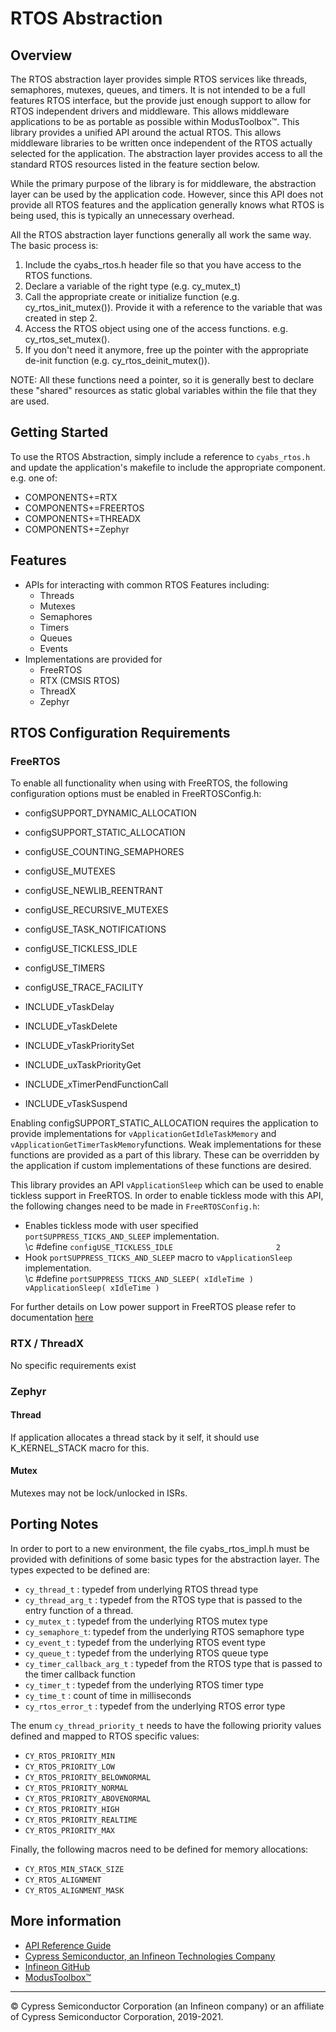 # RTOS Abstraction

## Overview

The RTOS abstraction layer provides simple RTOS services like threads, semaphores, mutexes, queues, and timers. It is not intended to be a full features RTOS interface, but the provide just enough support to allow for RTOS independent drivers and middleware. This allows middleware applications to be as portable as possible within ModusToolbox™. This library provides a unified API around the actual RTOS. This allows middleware libraries to be written once independent of the RTOS actually selected for the application. The abstraction layer provides access to all the standard RTOS resources listed in the feature section below.

While the primary purpose of the library is for middleware, the abstraction layer can be used by the application code. However, since this API does not provide all RTOS features and the application generally knows what RTOS is being used, this is typically an unnecessary overhead.

All the RTOS abstraction layer functions generally all work the same way. The basic process is:
1. Include the cyabs_rtos.h header file so that you have access to the RTOS functions.
2. Declare a variable of the right type (e.g. cy_mutex_t)
3. Call the appropriate create or initialize function (e.g. cy_rtos_init_mutex()). Provide it with a reference to the variable that was created in step 2.
4. Access the RTOS object using one of the access functions. e.g. cy_rtos_set_mutex().
5. If you don't need it anymore, free up the pointer with the appropriate de-init function (e.g. cy_rtos_deinit_mutex()).

NOTE: All these functions need a pointer, so it is generally best to declare these "shared" resources as static global variables within the file that they are used.

## Getting Started

To use the RTOS Abstraction, simply include a reference to `cyabs_rtos.h` and update the application's makefile to include the appropriate component. e.g. one of:
* COMPONENTS+=RTX
* COMPONENTS+=FREERTOS
* COMPONENTS+=THREADX
* COMPONENTS+=Zephyr

## Features

* APIs for interacting with common RTOS Features including:
    * Threads
    * Mutexes
    * Semaphores
    * Timers
    * Queues
    * Events
* Implementations are provided for
    * FreeRTOS
    * RTX (CMSIS RTOS)
    * ThreadX
	* Zephyr

## RTOS Configuration Requirements
### FreeRTOS
To enable all functionality when using with FreeRTOS, the following configuration options must be enabled in FreeRTOSConfig.h:
* configSUPPORT_DYNAMIC_ALLOCATION
* configSUPPORT_STATIC_ALLOCATION
* configUSE_COUNTING_SEMAPHORES
* configUSE_MUTEXES
* configUSE_NEWLIB_REENTRANT
* configUSE_RECURSIVE_MUTEXES
* configUSE_TASK_NOTIFICATIONS
* configUSE_TICKLESS_IDLE
* configUSE_TIMERS
* configUSE_TRACE_FACILITY

* INCLUDE_vTaskDelay
* INCLUDE_vTaskDelete
* INCLUDE_vTaskPrioritySet
* INCLUDE_uxTaskPriorityGet
* INCLUDE_xTimerPendFunctionCall
* INCLUDE_vTaskSuspend

Enabling configSUPPORT_STATIC_ALLOCATION requires the application to provide implementations for `vApplicationGetIdleTaskMemory` and
`vApplicationGetTimerTaskMemory`functions. Weak implementations for these functions are provided as a part of this library. These can
be overridden by the application if custom implementations of these functions are desired.<br>

This library provides an API `vApplicationSleep` which can be used to enable tickless support in FreeRTOS. In order to enable tickless mode with this API, the following changes need to be made in `FreeRTOSConfig.h`:
* Enables tickless mode with user specified `portSUPPRESS_TICKS_AND_SLEEP` implementation.<br>
\c \#define `configUSE_TICKLESS_IDLE                       2`
* Hook `portSUPPRESS_TICKS_AND_SLEEP` macro to `vApplicationSleep` implementation.<br>
\c \#define `portSUPPRESS_TICKS_AND_SLEEP( xIdleTime )    vApplicationSleep( xIdleTime )`

For further details on Low power support in FreeRTOS please refer to documentation [here](https://www.freertos.org/low-power-tickless-rtos.html)

### RTX / ThreadX
No specific requirements exist

### Zephyr
#### Thread
If application allocates a thread stack by it self, it should use K_KERNEL_STACK macro for this.

#### Mutex
Mutexes may not be lock/unlocked in ISRs.

## Porting Notes
In order to port to a new environment, the file cyabs_rtos_impl.h must be provided with definitions of some basic types for the abstraction layer.  The types expected to be defined are:

- `cy_thread_t` : typedef from underlying RTOS thread type
- `cy_thread_arg_t` : typedef from the RTOS type that is passed to the entry function of a thread.
- `cy_mutex_t` : typedef from the underlying RTOS mutex type
- `cy_semaphore_t`: typedef from the underlying RTOS semaphore type
- `cy_event_t` : typedef from the underlying RTOS event type
- `cy_queue_t` : typedef from the underlying RTOS queue type
- `cy_timer_callback_arg_t` : typedef from the RTOS type that is passed to the timer callback function
- `cy_timer_t` : typedef from the underlying RTOS timer type
- `cy_time_t` : count of time in milliseconds
- `cy_rtos_error_t` : typedef from the underlying RTOS error type

The enum `cy_thread_priority_t` needs to have the following priority values defined and mapped to RTOS specific values:
- `CY_RTOS_PRIORITY_MIN`
- `CY_RTOS_PRIORITY_LOW`
- `CY_RTOS_PRIORITY_BELOWNORMAL`
- `CY_RTOS_PRIORITY_NORMAL`
- `CY_RTOS_PRIORITY_ABOVENORMAL`
- `CY_RTOS_PRIORITY_HIGH`
- `CY_RTOS_PRIORITY_REALTIME`
- `CY_RTOS_PRIORITY_MAX`

Finally, the following macros need to be defined for memory allocations:
- `CY_RTOS_MIN_STACK_SIZE`
- `CY_RTOS_ALIGNMENT`
- `CY_RTOS_ALIGNMENT_MASK`

## More information
* [API Reference Guide](https://infineon.github.io/abstraction-rtos/html/modules.html)
* [Cypress Semiconductor, an Infineon Technologies Company](http://www.cypress.com)
* [Infineon GitHub](https://github.com/infineon)
* [ModusToolbox™](https://www.cypress.com/products/modustoolbox-software-environment)

---
© Cypress Semiconductor Corporation (an Infineon company) or an affiliate of Cypress Semiconductor Corporation, 2019-2021.
